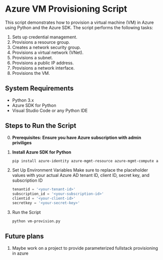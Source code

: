# Azure VM Provisioning Script

This script demonstrates how to provision a virtual machine (VM) in Azure using Python and the Azure SDK. The script performs the following tasks:
1. Sets up credential management.
2. Provisions a resource group.
3. Creates a network security group.
4. Provisions a virtual network (VNet).
5. Provisions a subnet.
6. Provisions a public IP address.
7. Provisions a network interface.
8. Provisions the VM.

## System Requirements
- Python 3.x
- Azure SDK for Python
- Visual Studio Code or any Python IDE

## Steps to Run the Script 
0. **Prerequisites: Ensure you have Azure subscription with admin priviliges**

1. **Install Azure SDK for Python**
   ```sh
   pip install azure-identity azure-mgmt-resource azure-mgmt-compute azure-mgmt-network

2. Set Up Environment Variables
   Make sure to replace the placeholder values with your actual Azure AD tenant ID, client ID, secret key, and subscription ID
   ```python
   tenantid = '<your-tenant-id>'
   subscription_id = '<your-subscription-id>'
   clientid = '<your-client-id>'
   secretkey = '<your-secret-key>'

3. Run the Script
   ```sh
   python vm-provision.py 
   
## Future plans
   1. Maybe work on a project to provide parameterized fullstack provisioning in azure
